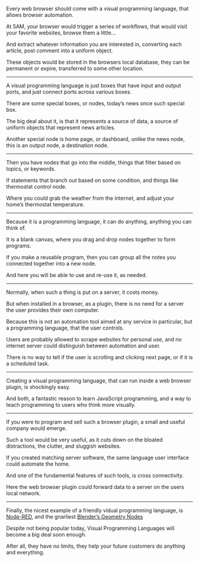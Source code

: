 Every web browser should come with a visual programming language,
that allows browser automation.

At 5AM, your browser would trigger a series of workflows,
that would visit your favorite websites, browse them a little…

And extract whatever information you are interested in,
converting each article, post comment into a uniform object.

These objects would be stored in the browsers local database,
they can be permanent or expire, transferred to some other location.

---

A visual programming language is just boxes that have input and output ports,
and just connect ports across various boxes.

There are some special boxes, or nodes,
today’s news once such special box.

The big deal about it, is that it represents a source of data,
a source of uniform objects that represent news articles.

Another special node is home page, or dashboard,
unlike the news node, this is an output node, a destination node.

---

Then you have nodes that go into the middle,
things that filter based on topics, or keywords.

If statements that branch out based on some condition,
and things like thermostat control node.

Where you could grab the weather from the internet,
and adjust your home’s thermostat temperature.

---

Because it is a programming language,
it can do anything, anything you can think of.

It is a blank canvas,
where you drag and drop nodes together to form programs.

If you make a reusable program,
then you can group all the notes you connected together into a new node.

And here you will be able to use and re-use it,
as needed.

---

Normally, when such a thing is put on a server,
it costs money.

But when installed in a browser, as a plugin,
there is no need for a server the user provides their own computer.

Because this is not an automation tool aimed at any service in particular,
but a programming language, that the user controls.

Users are probably allowed to scrape websites for personal use,
and no internet server could distinguish between automation and user.

There is no way to tell if the user is scrolling and clicking next page,
or if it is a scheduled task.

---

Creating a visual programming language,
that can run inside a web browser plugin, is shockingly easy.

And both, a fantastic reason to learn JavaScript programming,
and a way to teach programming to users who think more visually.

---

If you were to program and sell such a browser plugin,
a small and useful company would emerge.

Such a tool would be very useful,
as it cuts down on the bloated distractions, the clutter, and sluggish websites.

If you created matching server software,
the same language user interface could automate the home.

And one of the fundamental features of such tools,
is cross connectivity.

Here the web browser plugin could forward data to
a server on the users local network.

---

Finally, the nicest example of a friendly vidual programming language,
is [Node-RED][1], and the gnarliest [Blender’s Geometry Nodes][2]

Despite not being popular today,
Visual Programming Languages will become a big deal soon enough.

After all, they have no limits,
they help your future customers do anything and everything.

[1]: https://www.youtube.com/results?search_query=Node-RED
[2]: https://www.youtube.com/results?search_query=Blender+Geometry+Nodes
